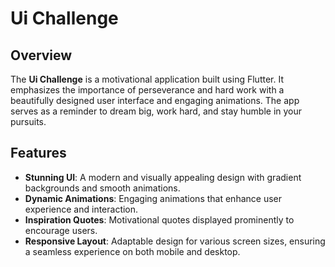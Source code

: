 # Ui Challenge

## Overview

The **Ui Challenge** is a motivational application built using Flutter. It emphasizes the importance of perseverance and hard work with a beautifully designed user interface and engaging animations. The app serves as a reminder to dream big, work hard, and stay humble in your pursuits.

## Features

- **Stunning UI**: A modern and visually appealing design with gradient backgrounds and smooth animations.
- **Dynamic Animations**: Engaging animations that enhance user experience and interaction.
- **Inspiration Quotes**: Motivational quotes displayed prominently to encourage users.
- **Responsive Layout**: Adaptable design for various screen sizes, ensuring a seamless experience on both mobile and desktop.




